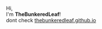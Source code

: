 Hi, <br>
I'm <b>TheBunkeredLeaf</b>! <br>
dont check <a href="https://thebunkeredleaf.github.io/specialstuff">thebunkeredleaf.github.io</a>
<br>
